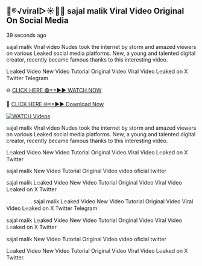 ## 👙®️√viral▷☀️👄💥 sajal malik Viral Video Original On Social Media


39 seconds ago

sajal malik Viral video Nudes took the internet by storm and amazed viewers on various Leaked social media platforms. New, a young and talented digital creator, recently became famous thanks to this interesting video.

L𝚎aked Video New Video Tutorial Original Video Viral Video L𝚎aked on X Twitter Telegram

🌐 [CLICK HERE 🟢==►► WATCH NOW](https://new-mfoji-vido.blogspot.com/p/valovido.html)

🔴 [CLICK HERE 🌐==►► Download Now](https://new-mfoji-vido.blogspot.com/p/valovido.html)

<a href="https://new-mfoji-vido.blogspot.com/p/valovido.html" rel="nofollow"><img src="https://i.imgur.com/xaaaJFf.jpeg" alt="WATCH Videos" style="max-width: 100%;"></a>


sajal malik Viral video Nudes took the internet by storm and amazed viewers on various Leaked social media platforms. New, a young and talented digital creator, recently became famous thanks to this interesting video.

L𝚎aked Video New Video Tutorial Original Video Viral Video L𝚎aked on X Twitter

sajal malik New Video Tutorial Original Video video oficial twitter

sajal malik L𝚎aked Video New Video Tutorial Original Video Viral Video L𝚎aked on X Twitter

. . . . . . . . . sajal malik  L𝚎aked Video New Video Tutorial Original Video Viral Video L𝚎aked on X Twitter Telegram

sajal malik L𝚎aked Video New Video Tutorial Original Video Viral Video L𝚎aked on X Twitter

sajal malik New Video Tutorial Original Video video oficial twitter

L𝚎aked Video New Video Tutorial Original Video Viral Video L𝚎aked on X Twitter.